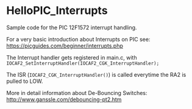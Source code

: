 # HelloPIC_Interrupts
Sample code for the PIC 12F1572 interrupt handling.

For a very basic introduction about Interrupts on PIC see:
https://picguides.com/beginner/interrupts.php

The Interrupt handler gets registered in main.c, with     
`IOCAF2_SetInterruptHandler(IOCAF2_CGK_InterruptHandler);`

The ISR (`IOCAF2_CGK_InterruptHandler()`) is called everytime the RA2 is pulled to LOW.

More in detail information about De-Bouncing Switches: 
http://www.ganssle.com/debouncing-pt2.htm
